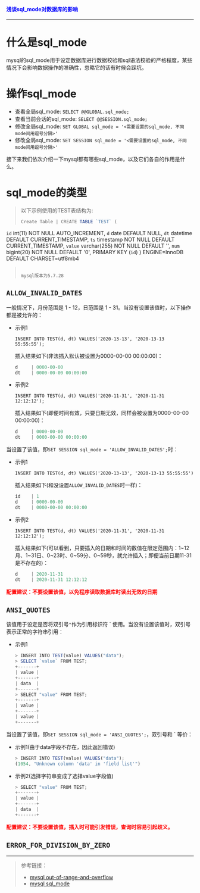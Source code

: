 #### <font color="blue">浅谈sql_mode对数据库的影响</font>

---

# 什么是sql_mode

mysql的sql_mode用于设定数据库进行数据校验和sql语法校验的严格程度，某些情况下会影响数据操作的准确性，忽略它的话有时候会踩坑。

# 操作sql_mode

* 查看全局sql_mode: `SELECT @@GLOBAL.sql_mode;`
* 查看当前会话的sql_mode: `SELECT @@SESSION.sql_mode;`
* 修改全局sql_mode: `SET GLOBAL sql_mode = '<需要设置的sql_mode, 不同mode间用逗号分隔>'`
* 修改全局sql_mode: `SET SESSION sql_mode = '<需要设置的sql_mode, 不同mode间用逗号分隔>'`

接下来我们依次介绍一下mysql都有哪些sql_mode，以及它们各自的作用是什么。

# sql_mode的类型

> 以下示例使用的TEST表结构为:
> 
> ```js
> Create Table | CREATE TABLE `TEST` (
  `id` int(11) NOT NULL AUTO_INCREMENT,
  `d` date DEFAULT NULL,
  `dt` datetime DEFAULT CURRENT_TIMESTAMP,
  `ts` timestamp NOT NULL DEFAULT CURRENT_TIMESTAMP,
  `value` varchar(255) NOT NULL DEFAULT '',
  `num` bigint(20) NOT NULL DEFAULT '0',
  PRIMARY KEY (`id`)
) ENGINE=InnoDB DEFAULT CHARSET=utf8mb4
> ```
> 
> mysql版本为5.7.28

## `ALLOW_INVALID_DATES`

一般情况下，月份范围是 1 - 12，日范围是 1 - 31。当没有设置该值时，以下操作都是被允许的：

* 示例1

	`INSERT INTO TEST(d, dt) VALUES('2020-13-13', '2020-13-13 55:55:55');`

	插入结果如下(非法插入默认被设置为0000-00-00 00:00:00)：

	```js
	d     | 0000-00-00
	dt    | 0000-00-00 00:00:00
	```
	
* 示例2

	`INSERT INTO TEST(d, dt) VALUES('2020-11-31', '2020-11-31 12:12:12');`

	插入结果如下(即便时间有效，只要日期无效，同样会被设置为0000-00-00 00:00:00)：
	
	```js
	d     | 0000-00-00
	dt    | 0000-00-00 00:00:00
	```

当设置了该值，即`SET SESSION sql_mode = 'ALLOW_INVALID_DATES';`时：

* 示例1

	`INSERT INTO TEST(d, dt) VALUES('2020-13-13', '2020-13-13 55:55:55')`
	
	插入结果如下(和没设置`ALLOW_INVALID_DATES`时一样)：
	
	```js
	id    | 1
	d     | 0000-00-00
	dt    | 0000-00-00 00:00:00
	```

* 示例2

	`INSERT INTO TEST(d, dt) VALUES('2020-11-31', '2020-11-31 12:12:12');`
	
	 插入结果如下(可以看到，只要插入的日期和时间的数值在限定范围内：1~12月、1~31日、0~23时、0~59分、0~59秒，就允许插入；即便当前日期11-31是不存在的)：
	 
	 ```js
	 d     | 2020-11-31
	 dt    | 2020-11-31 12:12:12
	 ```
	 
<font color="red"><b>配置建议：不要设置该值，以免程序读取数据库时读出无效的日期</b></font>

## `ANSI_QUOTES`

该值用于设定是否将双引号`"`作为引用标识符 ` 使用。当没有设置该值时，双引号表示正常的字符串引用：

* 示例1

	```js
	> INSERT INTO TEST(value) VALUES("data");
	> SELECT `value` FROM TEST;
	+-------+
	| value |
	+-------+
	| data  |
	+-------+
	> SELECT "value" FROM TEST;
	+-------+
	| value |
	+-------+
	| value |
	+-------+
	```
	
当设置了该值，即`SET SESSION sql_mode = 'ANSI_QUOTES';`，双引号和 ` 等价：

* 示例1(由于data字段不存在，因此返回错误)

	```js
	> INSERT INTO TEST(value) VALUES("data");
	(1054, "Unknown column 'data' in 'field list'")
	```
	
* 示例2(选择字符串变成了选择value字段值)

	```js
	> SELECT "value" FROM TEST;
	+-------+
	| value |
	+-------+
	| data  |
	+-------+
	```

<font color="red"><b>配置建议：不要设置该值，插入时可能引发错误，查询时容易引起歧义。</b></font>

## `ERROR_FOR_DIVISION_BY_ZERO`

---

> 参考链接：
> 
> * [mysql out-of-range-and-overflow](https://dev.mysql.com/doc/refman/8.0/en/out-of-range-and-overflow.html)
> * [mysql sql_mode](https://dev.mysql.com/doc/refman/5.7/en/sql-mode.html)
